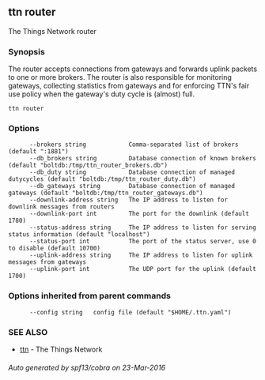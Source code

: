 ## ttn router

The Things Network router

### Synopsis


The router accepts connections from gateways and forwards uplink packets to one
or more brokers. The router is also responsible for monitoring gateways,
collecting statistics from gateways and for enforcing TTN's fair use policy when
the gateway's duty cycle is (almost) full.

```
ttn router
```

### Options

```
      --brokers string            Comma-separated list of brokers (default ":1881")
      --db_brokers string         Database connection of known brokers (default "boltdb:/tmp/ttn_router_brokers.db")
      --db_duty string            Database connection of managed dutycycles (default "boltdb:/tmp/ttn_router_duty.db")
      --db_gateways string        Database connection of managed gateways (default "boltdb:/tmp/ttn_router_gateways.db")
      --downlink-address string   The IP address to listen for downlink messages from routers
      --downlink-port int         The port for the downlink (default 1780)
      --status-address string     The IP address to listen for serving status information (default "localhost")
      --status-port int           The port of the status server, use 0 to disable (default 10700)
      --uplink-address string     The IP address to listen for uplink messages from gateways
      --uplink-port int           The UDP port for the uplink (default 1700)
```

### Options inherited from parent commands

```
      --config string   config file (default "$HOME/.ttn.yaml")
```

### SEE ALSO
* [ttn](ttn)	 - The Things Network

###### Auto generated by spf13/cobra on 23-Mar-2016

